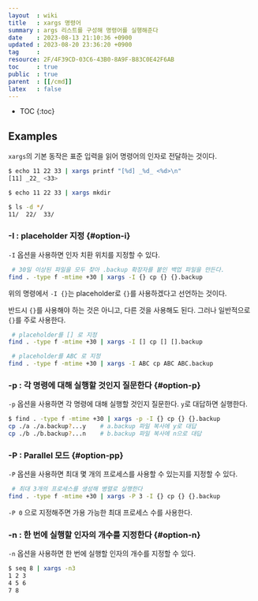 ```yaml
---
layout  : wiki
title   : xargs 명령어
summary : args 리스트를 구성해 명령어를 실행해준다
date    : 2023-08-13 21:10:36 +0900
updated : 2023-08-20 23:36:20 +0900
tag     : 
resource: 2F/4F39CD-03C6-43B0-8A9F-B83C0E42F6AB
toc     : true
public  : true
parent  : [[/cmd]]
latex   : false
---
```

* TOC
{:toc}

## Examples

`xargs`의 기본 동작은 표준 입력을 읽어 명령어의 인자로 전달하는 것이다.

```bash
$ echo 11 22 33 | xargs printf "[%d] _%d_ <%d>\n"
[11] _22_ <33>
```

```bash
$ echo 11 22 33 | xargs mkdir

$ ls -d */
11/  22/  33/
```

### -I : placeholder 지정 {#option-i}

`-I` 옵션을 사용하면 인자 치환 위치를 지정할 수 있다.

```bash
 # 30일 이상된 파일을 모두 찾아 .backup 확장자를 붙인 백업 파일을 만든다.
find . -type f -mtime +30 | xargs -I {} cp {} {}.backup
```

위의 명령에서 `-I {}`는 placeholder로 `{}`를 사용하겠다고 선언하는 것이다.

반드시 `{}`를 사용해야 하는 것은 아니고, 다른 것을 사용해도 된다.
그러나 일반적으로 `{}`를 주로 사용한다.

```bash
 # placeholder를 [] 로 지정
find . -type f -mtime +30 | xargs -I [] cp [] [].backup

 # placeholder를 ABC 로 지정
find . -type f -mtime +30 | xargs -I ABC cp ABC ABC.backup
```

### -p : 각 명령에 대해 실행할 것인지 질문한다 {#option-p}

`-p` 옵션을 사용하면 각 명령에 대해 실행할 것인지 질문한다. `y`로 대답하면 실행한다.

```bash
$ find . -type f -mtime +30 | xargs -p -I {} cp {} {}.backup
cp ./a ./a.backup?...y    # a.backup 파일 복사에 y로 대답
cp ./b ./b.backup?...n    # b.backup 파일 복사에 n으로 대답
```

### -P : Parallel 모드 {#option-pp}

`-P` 옵션을 사용하면 최대 몇 개의 프로세스를 사용할 수 있는지를 지정할 수 있다.

```bash
 # 최대 3개의 프로세스를 생성해 병렬로 실행한다
find . -type f -mtime +30 | xargs -P 3 -I {} cp {} {}.backup
```

`-P 0` 으로 지정해주면 가용 가능한 최대 프로세스 수를 사용한다.

### -n : 한 번에 실행할 인자의 개수를 지정한다 {#option-n}

`-n` 옵션을 사용하면 한 번에 실행할 인자의 개수를 지정할 수 있다.

```bash
$ seq 8 | xargs -n3
1 2 3
4 5 6
7 8
```

